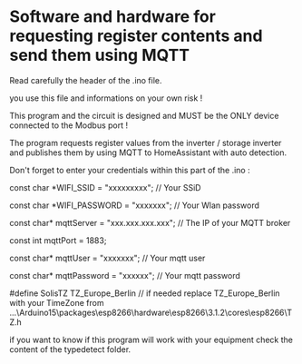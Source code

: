 # Software and hardware for requesting register contents and send them using MQTT

Read carefully the header of the .ino file.

you use this file and informations on your own risk !

This program and the circuit is designed and MUST be the ONLY device
connected to the Modbus port !

The program requests register values from the inverter / storage inverter and
publishes them by using MQTT to HomeAssistant with auto detection.

Don't forget to enter your credentials within this part of the .ino :


const char *WIFI_SSID = "xxxxxxxxx"; // Your SSiD

const char *WIFI_PASSWORD = "xxxxxxx"; // Your Wlan password

const char* mqttServer = "xxx.xxx.xxx.xxx"; // The IP of your MQTT broker

const int mqttPort = 1883;

const char* mqttUser = "xxxxxxx"; // Your mqtt user

const char* mqttPassword = "xxxxxx"; // Your mqtt password

#define SolisTZ TZ_Europe_Berlin // if needed replace TZ_Europe_Berlin with your TimeZone from ...\Arduino15\packages\esp8266\hardware\esp8266\3.1.2\cores\esp8266\TZ.h


if you want to know if this program will work with your
equipment check the content of the typedetect folder.
 
